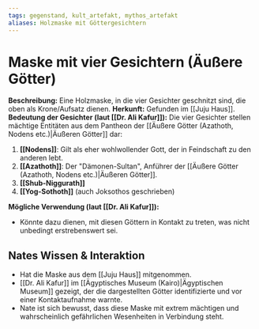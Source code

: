 ```yaml
---
tags: gegenstand, kult_artefakt, mythos_artefakt
aliases: Holzmaske mit Göttergesichtern
---
```

# Maske mit vier Gesichtern (Äußere Götter)

**Beschreibung:** Eine Holzmaske, in die vier Gesichter geschnitzt sind, die oben als Krone/Aufsatz dienen.
**Herkunft:** Gefunden im [[Juju Haus]].
**Bedeutung der Gesichter (laut [[Dr. Ali Kafur]]):**
Die vier Gesichter stellen mächtige Entitäten aus dem Pantheon der [[Äußere Götter (Azathoth, Nodens etc.)|Äußeren Götter]] dar:
1.  **[[Nodens]]**: Gilt als eher wohlwollender Gott, der in Feindschaft zu den anderen lebt.
2.  **[[Azathoth]]**: Der "Dämonen-Sultan", Anführer der [[Äußere Götter (Azathoth, Nodens etc.)|Äußeren Götter]].
3.  **[[Shub-Niggurath]]**
4.  **[[Yog-Sothoth]]** (auch Joksothos geschrieben)

**Mögliche Verwendung (laut [[Dr. Ali Kafur]]):**
*   Könnte dazu dienen, mit diesen Göttern in Kontakt zu treten, was nicht unbedingt erstrebenswert sei.

## Nates Wissen & Interaktion
*   Hat die Maske aus dem [[Juju Haus]] mitgenommen.
*   [[Dr. Ali Kafur]] im [[Ägyptisches Museum (Kairo)|Ägyptischen Museum]] gezeigt, der die dargestellten Götter identifizierte und vor einer Kontaktaufnahme warnte.
*   Nate ist sich bewusst, dass diese Maske mit extrem mächtigen und wahrscheinlich gefährlichen Wesenheiten in Verbindung steht.